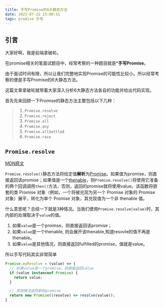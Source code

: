 ```yaml
---
title: 手写Promise的6大静态方法
date: 2025-07-22 15:00:51
tags: promise 手写
---
```


## 引言

大家好啊，我是前端拿破轮。

在promise相关的笔面试题目中，经常考察的一种题目就是***手写Promise**。

由于面试时间有限，所以让我们完整地实现Promise的可能性比较小。所以经常考察的便是手写Promise的6大静态方法。

这篇文章拿破轮就带着大家深入分析6大静态方法各自的功能并给出代码实现。

首先先来回顾一下Promise的静态方法主要包括以下几种：

> 1. `Promise.resolve`
> 2. `Promise.reject`
> 3. `Promise.all`
> 4. `Promise.any`
> 5. `Promise.allSettled`
> 6. `Promise.race`

## `Promise.resolve`

[MDN原文](https://developer.mozilla.org/en-US/docs/Web/JavaScript/Reference/Global_Objects/Promise/resolve)

`Promise.resolve()`静态方法将给定值**解析**为[Promise](https://developer.mozilla.org/en-US/docs/Web/JavaScript/Reference/Global_Objects/Promise)。如果值为promise，则直接返回该promise；如果值是一个[thenable](https://developer.mozilla.org/en-US/docs/Web/JavaScript/Reference/Global_Objects/Promise#thenables)，则`Promise.resolve()`将使用它准备的两个回调调用`then()`方法，否则，返回的promise就将使用value。该函数将嵌套的类 Promise 对象（例如，一个将被兑现为另一个 Promise 对象的 Promise 对象）展平，转化为单个 Promise 对象，其兑现值为一个非 thenable 值。


什么意思呢？总结一下就是3种情况。当我们使用`Promise.resolve(value)`时，其内部的处理取决于`value`的值。

1. 如果`value`是一个proimse，则直接返回该promise；
2. 如果`value`是一个thenable, 则会展开该thenable,知道resovle的值不再是thenable。
3. 如果`value`是其他情况，则直接返回fulfilled的promise，值就是value。

所以手写代码其实非常简单

```js
Promise.myResolve = (value) => {
  // 如果value是一个promise，则直接返回value
  if (value instanceof Promise) {
    return value;
  }

  // 其他情况返回新的promise
  return new Promise((resolve) => resolve(value));
}
```

